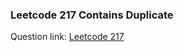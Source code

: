 ### **Leetcode 217** Contains Duplicate

Question link: [Leetcode 217](https://leetcode.com/problems/contains-duplicate/description/)
